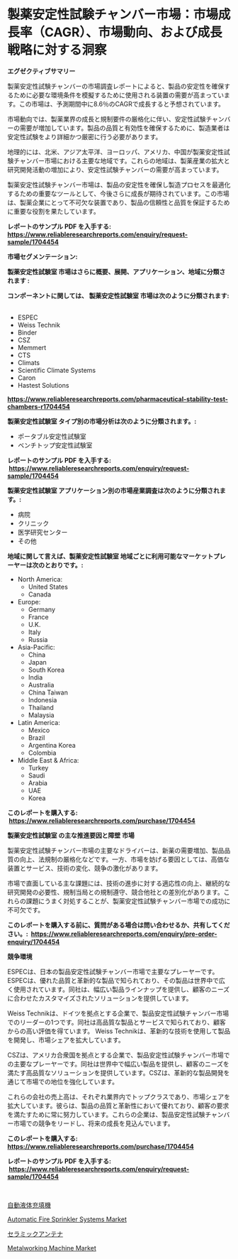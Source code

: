<p><h1>製薬安定性試験チャンバー市場：市場成長率（CAGR）、市場動向、および成長戦略に対する洞察</h1></p><p><strong>エグゼクティブサマリー</strong></p>
<p><p>製薬安定性試験チャンバーの市場調査レポートによると、製品の安定性を確保するために必要な環境条件を模擬するために使用される装置の需要が高まっています。この市場は、予測期間中に8.6％のCAGRで成長すると予想されています。</p><p>市場動向では、製薬業界の成長と規制要件の厳格化に伴い、安定性試験チャンバーの需要が増加しています。製品の品質と有効性を確保するために、製造業者は安定性試験をより詳細かつ厳密に行う必要があります。</p><p>地理的には、北米、アジア太平洋、ヨーロッパ、アメリカ、中国が製薬安定性試験チャンバー市場における主要な地域です。これらの地域は、製薬産業の拡大と研究開発活動の増加により、安定性試験チャンバーの需要が高まっています。</p><p>製薬安定性試験チャンバー市場は、製品の安定性を確保し製造プロセスを最適化するための重要なツールとして、今後さらに成長が期待されています。この市場は、製薬企業にとって不可欠な装置であり、製品の信頼性と品質を保証するために重要な役割を果たしています。</p></p>
<p><strong>レポートのサンプル PDF を入手する: <a href="https://www.reliableresearchreports.com/enquiry/request-sample/1704454">https://www.reliableresearchreports.com/enquiry/request-sample/1704454</a></strong></p>
<p><strong>市場セグメンテーション:</strong></p>
<p><strong> 製薬安定性試験室 市場はさらに概要、展開、アプリケーション、地域に分類されます :</strong></p>
<p><strong>コンポーネントに関しては、 製薬安定性試験室 市場は次のように分類されます: &nbsp;</strong></p>
<p><ul><li>ESPEC</li><li>Weiss Technik</li><li>Binder</li><li>CSZ</li><li>Memmert</li><li>CTS</li><li>Climats</li><li>Scientific Climate Systems</li><li>Caron</li><li>Hastest Solutions</li></ul></p>
<p><strong><a href="https://www.reliableresearchreports.com/pharmaceutical-stability-test-chambers-r1704454">https://www.reliableresearchreports.com/pharmaceutical-stability-test-chambers-r1704454</a></strong></p>
<p><strong> 製薬安定性試験室 タイプ別の市場分析は次のように分類されます。:</strong></p>
<p><ul><li>ポータブル安定性試験室</li><li>ベンチトップ安定性試験室</li></ul></p>
<p><strong>レポートのサンプル PDF を入手する: &nbsp;<a href="https://www.reliableresearchreports.com/enquiry/request-sample/1704454">https://www.reliableresearchreports.com/enquiry/request-sample/1704454</a></strong></p>
<p><strong> 製薬安定性試験室 アプリケーション別の市場産業調査は次のように分類されます。:</strong></p>
<p><ul><li>病院</li><li>クリニック</li><li>医学研究センター</li><li>その他</li></ul></p>
<p><strong>地域に関して言えば、製薬安定性試験室 地域ごとに利用可能なマーケットプレーヤーは次のとおりです。:</strong></p>
<p><ul>
    <li>
        North America:
        <ul>
            <li>United States</li>
            <li>Canada</li>
        </ul>
    </li>
    <li>
        Europe:
        <ul>
            <li>Germany</li>
            <li>France</li>
            <li>U.K.</li>
            <li>Italy</li>
            <li>Russia</li>
        </ul>
    </li>
    <li>
        Asia-Pacific:
        <ul>
            <li>China</li>
            <li>Japan</li>
            <li>South Korea</li>
            <li>India</li>
            <li>Australia</li>
            <li>China Taiwan</li>
            <li>Indonesia</li>
            <li>Thailand</li>
            <li>Malaysia</li>
        </ul>
    </li>
    <li>
        Latin America:
        <ul>
            <li>Mexico</li>
            <li>Brazil</li>
            <li>Argentina Korea</li>
            <li>Colombia</li>
        </ul>
    </li>
    <li>
        Middle East & Africa:
        <ul>
            <li>Turkey</li>
            <li>Saudi</li>
            <li>Arabia</li>
            <li>UAE</li>
            <li>Korea</li>
        </ul>
    </li>
    </ul></p>
<p><strong>このレポートを購入する: &nbsp;<a href="https://www.reliableresearchreports.com/purchase/1704454">https://www.reliableresearchreports.com/purchase/1704454</a></strong></p>
<p><strong>製薬安定性試験室 の主な推進要因と障壁 市場</strong></p>
<p><p>製薬安定性試験チャンバー市場の主要なドライバーは、新薬の需要増加、製品品質の向上、法規制の厳格化などです。一方、市場を妨げる要因としては、高価な装置とサービス、技術の変化、競争の激化があります。</p><p>市場で直面している主な課題には、技術の進歩に対する適応性の向上、継続的な研究開発の必要性、規制当局との規制遵守、競合他社との差別化があります。これらの課題にうまく対処することが、製薬安定性試験チャンバー市場での成功に不可欠です。</p></p>
<p><strong>このレポートを購入する前に、質問がある場合は問い合わせるか、共有してください。:&nbsp; <a href="https://www.reliableresearchreports.com/enquiry/pre-order-enquiry/1704454">https://www.reliableresearchreports.com/enquiry/pre-order-enquiry/1704454</a></strong></p>
<p><strong>競争環境</strong></p>
<p><p>ESPECは、日本の製品安定性試験チャンバー市場で主要なプレーヤーです。 ESPECは、優れた品質と革新的な製品で知られており、その製品は世界中で広く使用されています。同社は、幅広い製品ラインナップを提供し、顧客のニーズに合わせたカスタマイズされたソリューションを提供しています。</p><p>Weiss Technikは、ドイツを拠点とする企業で、製品安定性試験チャンバー市場でのリーダーの1つです。同社は高品質な製品とサービスで知られており、顧客からの高い評価を得ています。 Weiss Technikは、革新的な技術を使用して製品を開発し、市場シェアを拡大しています。</p><p>CSZは、アメリカ合衆国を拠点とする企業で、製品安定性試験チャンバー市場での主要なプレーヤーです。同社は世界中で幅広い製品を提供し、顧客のニーズを満たす高品質なソリューションを提供しています。CSZは、革新的な製品開発を通じて市場での地位を強化しています。</p><p>これらの会社の売上高は、それぞれ業界内でトップクラスであり、市場シェアを拡大しています。彼らは、製品の品質と革新性において優れており、顧客の要求を満たすために常に努力しています。これらの企業は、製品安定性試験チャンバー市場での競争をリードし、将来の成長を見込んでいます。</p></p>
<p><strong>このレポートを購入する: &nbsp; <a href="https://www.reliableresearchreports.com/purchase/1704454">https://www.reliableresearchreports.com/purchase/1704454</a></strong></p>
<p><strong>レポートのサンプル PDF を入手する: &nbsp;<a href="https://www.reliableresearchreports.com/enquiry/request-sample/1704454">https://www.reliableresearchreports.com/enquiry/request-sample/1704454</a></strong><strong></strong></p>
<p>&nbsp;</p>
<p><p><a href="https://github.com/KaydenJohns1964/Market-Research-Report-List-1/blob/main/417466631750.md">自動液体充填機</a></p><p><a href="https://github.com/josesg55/Market-Research-Report-List-2/blob/main/automatic-fire-sprinkler-systems-market.md">Automatic Fire Sprinkler Systems Market</a></p><p><a href="https://github.com/marbadji/Market-Research-Report-List-1/blob/main/701755631749.md">セラミックアンテナ</a></p><p><a href="https://github.com/mancsybtousav/Market-Research-Report-List-2/blob/main/metalworking-machine-market.md">Metalworking Machine Market</a></p></p>